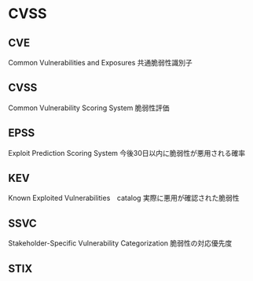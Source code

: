 # CVSS

## CVE
Common Vulnerabilities and Exposures
共通脆弱性識別子

## CVSS
Common Vulnerability Scoring System
脆弱性評価

## EPSS
Exploit Prediction Scoring System
今後30日以内に脆弱性が悪用される確率

## KEV
Known Exploited Vulnerabilities　catalog
実際に悪用が確認された脆弱性

## SSVC
Stakeholder-Specific Vulnerability Categorization
脆弱性の対応優先度

## STIX


